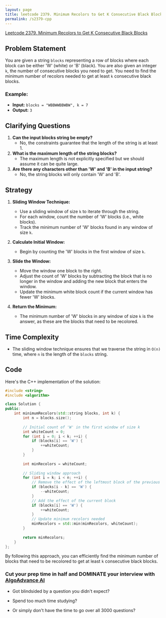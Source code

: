 ```yaml
---
layout: page
title: leetcode 2379. Minimum Recolors to Get K Consecutive Black Blocks
permalink: /s2379-cpp
---
```

[Leetcode 2379. Minimum Recolors to Get K Consecutive Black Blocks](https://algoadvance.github.io/algoadvance/l2379)
## Problem Statement

You are given a string `blocks` representing a row of blocks where each block can be either 'W' (white) or 'B' (black). You are also given an integer `k`, the number of consecutive blocks you need to get. You need to find the minimum number of recolors needed to get at least `k` consecutive black blocks.

### Example:
- **Input:** `blocks = "WBBWWBBWBW", k = 7`
- **Output:** `3`

## Clarifying Questions
1. **Can the input blocks string be empty?**
   - No, the constraints guarantee that the length of the string is at least 1.
2. **What is the maximum length of the string blocks?**
   - The maximum length is not explicitly specified but we should assume it can be quite large.
3. **Are there any characters other than 'W' and 'B' in the input string?**
   - No, the string blocks will only contain 'W' and 'B'.

## Strategy

1. **Sliding Window Technique:** 
   - Use a sliding window of size `k` to iterate through the string.
   - For each window, count the number of 'W' blocks (i.e., white blocks).
   - Track the minimum number of 'W' blocks found in any window of size `k`.

2. **Calculate Initial Window:** 
   - Begin by counting the 'W' blocks in the first window of size `k`.

3. **Slide the Window:** 
   - Move the window one block to the right.
   - Adjust the count of 'W' blocks by subtracting the block that is no longer in the window and adding the new block that enters the window.
   - Update the minimum white block count if the current window has fewer 'W' blocks.

4. **Return the Minimum:** 
   - The minimum number of 'W' blocks in any window of size `k` is the answer, as these are the blocks that need to be recolored.

## Time Complexity

- The sliding window technique ensures that we traverse the string in `O(n)` time, where `n` is the length of the `blocks` string.

## Code

Here's the C++ implementation of the solution:

```cpp
#include <string>
#include <algorithm>

class Solution {
public:
    int minimumRecolors(std::string blocks, int k) {
        int n = blocks.size();
        
        // Initial count of 'W' in the first window of size k
        int whiteCount = 0;
        for (int i = 0; i < k; ++i) {
            if (blocks[i] == 'W') {
                ++whiteCount;
            }
        }
        
        int minRecolors = whiteCount;
        
        // Sliding window approach
        for (int i = k; i < n; ++i) {
            // Remove the effect of the leftmost block of the previous window
            if (blocks[i - k] == 'W') {
                --whiteCount;
            }
            // Add the effect of the current block
            if (blocks[i] == 'W') {
                ++whiteCount;
            }
            // Update minimum recolors needed
            minRecolors = std::min(minRecolors, whiteCount);
        }
        
        return minRecolors;
    }
};
```

By following this approach, you can efficiently find the minimum number of blocks that need to be recolored to get at least `k` consecutive black blocks.


### Cut your prep time in half and DOMINATE your interview with [AlgoAdvance AI](https://algoAdvance.com)

- Got blindsided by a question you didn't expect?

- Spend too much time studying?

- Or simply don't have the time to go over all 3000 questions?

